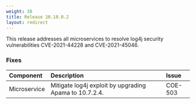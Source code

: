 ```yaml
---
weight: 38
title: Release 10.10.0.2
layout: redirect
---
```

This release addresses all microservices to resolve log4j security vulnerabilities CVE-2021-44228 and CVE-2021-45046.
### Fixes

<table>
<colgroup>
    <col style="width: 15%;">
    <col style="width: 70%;">
    <col style="width: 15%;">
</colgroup>
<thead>
<tr>
<th style="text-align:left">Component</th>
<th style="text-align:left">Description</th>
<th style="text-align:left">Issue</th>
</tr>
</thead>
<tbody> 

<tr>
<td style="text-align:left">Microservice</td>
<td style="text-align:left">Mitigate log4j exploit by upgrading Apama to 10.7.2.4.</td>
<td style="text-align:left">COE-503</td>
</tr>
</tbody>
</table>






